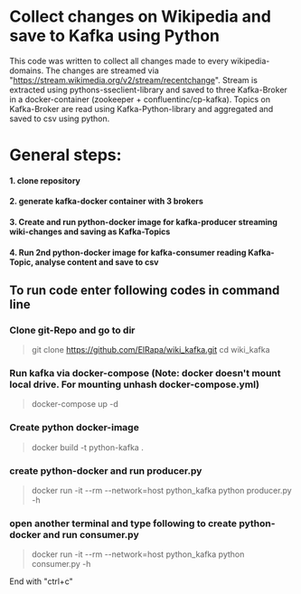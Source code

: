 # Collect changes on Wikipedia and save to Kafka using Python
This code was written to collect all changes made to every wikipedia-domains. The changes are streamed via "https://stream.wikimedia.org/v2/stream/recentchange". Stream is extracted using pythons-sseclient-library and saved to three Kafka-Broker in a docker-container (zookeeper + confluentinc/cp-kafka). Topics on Kafka-Broker are read using Kafka-Python-library and aggregated and saved to csv using python.

# General steps:
#### 1. clone repository
#### 2. generate kafka-docker container with 3 brokers
#### 3. Create and run python-docker image for kafka-producer streaming wiki-changes and saving as Kafka-Topics
#### 4. Run 2nd python-docker image for kafka-consumer reading Kafka-Topic, analyse content and save to csv


## To run code enter following codes in command line

### Clone git-Repo and go to dir
> git clone https://github.com/ElRapa/wiki_kafka.git
> cd wiki_kafka

### Run kafka via docker-compose (Note: docker doesn't mount local drive. For mounting unhash docker-compose.yml)
> docker-compose up -d

### Create python docker-image
> docker build -t python-kafka .

### create python-docker and run producer.py
> docker run -it --rm --network=host python_kafka python producer.py -h

### open another terminal and type following to create python-docker and run consumer.py
> docker run -it --rm --network=host python_kafka python consumer.py -h


End with "ctrl+c"